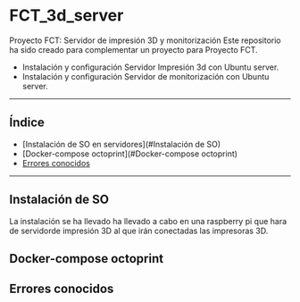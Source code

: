 # FCT_3d_server
Proyecto FCT: Servidor de impresión 3D y monitorización
Este repositorio ha sido creado para complementar un proyecto para Proyecto FCT. 


* Instalación y configuración Servidor Impresión 3d con Ubuntu server. 
* Instalación y configuración Servidor de monitorización con Ubuntu server.
-----

## Índice

* [Instalación de SO en servidores](#Instalación de SO)
* [Docker-compose octoprint](#Docker-compose octoprint)
* [Errores conocidos](#errores-conocidos)

-----

## Instalación de SO
La instalación se ha llevado ha llevado a cabo en una raspberry pi que hara de servidorde impresión 3D al que irán conectadas las impresoras 3D.


## Docker-compose octoprint


## Errores conocidos
